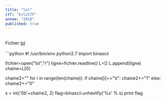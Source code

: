 ```yaml
---
title: "lol"
ctf: "EvlzCTF"
annee: "2018"
published: true
---
```


<br />
Fichier <a href="/writeup-scripts/2017-2018/EvlzCTF/LOL/lol">lol</a>
<br />
<br />
```python
#! /usr/bin/env python2.7
import binascii

fichier=open("lol","r")
ligne=fichier.readline()
L=[]
L.append(ligne)
chaine=L[0]

chaine2=""
for i in range(len(chaine)):
    if chaine[i]=="\t":
        chaine2+="1"
    else:
        chaine2+="0"

s = int('0b'+chaine2, 2)
flag=binascii.unhexlify('%x' % s)
print flag
```

